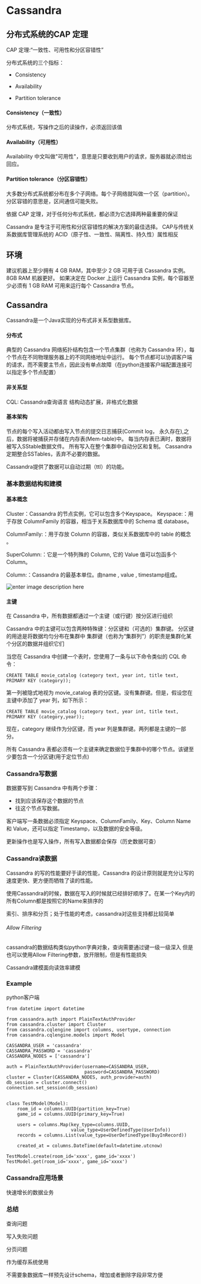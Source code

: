 # Cassandra
## 分布式系统的CAP 定理

CAP 定理:“一致性、可用性和分区容错性”

分布式系统的三个指标：

* Consistency

* Availability

* Partition tolerance

#### Consistency（一致性）
分布式系统，写操作之后的读操作，必须返回该值

#### Availability（可用性）
Availability 中文叫做"可用性"，意思是只要收到用户的请求，服务器就必须给出回应。

#### Partition tolerance（分区容错性）
大多数分布式系统都分布在多个子网络。每个子网络就叫做一个区（partition）。分区容错的意思是，区间通信可能失败。

依据 CAP 定理，对于任何分布式系统，都必须为它选择两种最重要的保证

Cassandra 是专注于可用性和分区容错性的解决方案的最佳选择。
CAP与传统关系数据库管理系统的 ACID（原子性、一致性、隔离性、持久性）属性相反

## 环境

建议机器上至少拥有 4 GB RAM，其中至少 2 GB 可用于该 Cassandra 实例。8GB RAM 机器更好。
如果决定在 Docker 上运行 Cassandra 实例，每个容器至少必须有 1 GB RAM 可用来运行每个 Cassandra 节点。

## Cassandra

Cassandra是一个Java实现的分布式非关系型数据库。

#### 分布式

典型的 Cassandra 网络拓扑结构包含一个节点集群（也称为 Cassandra 环），每个节点在不同物理服务器上的不同网络地址中运行。
每个节点都可以协调客户端的请求，而不需要主节点，因此没有单点故障（在python连接客户端配置连接可以指定多个节点配置）

#### 非关系型
CQL: Cassandra查询语言
结构动态扩展，非格式化数据

#### 基本架构
节点的每个写入活动都由写入节点的提交日志捕获(Commit log， 永久存在),之后，数据将被捕获并存储在内存表(Mem-table)中。 
每当内存表已满时，数据将被写入SStable数据文件。 
所有写入在整个集群中自动分区和复制。 Cassandra定期整合SSTables，丢弃不必要的数据。

Cassandra提供了数据可以自动过期（ttl）的功能。

### 基本数据结构和建模

#### 基本概念

Cluster：Cassandra 的节点实例，它可以包含多个Keyspace。
Keyspace:：用于存放 ColumnFamily 的容器，相当于关系数据库中的 Schema 或 database。

ColumnFamily:：用于存放 Column 的容器，类似关系数据库中的 table 的概念 。

SuperColumn:：它是一个特列殊的 Column, 它的 Value 值可以包函多个Column。

Column:：Cassandra 的最基本单位。由name , value , timestamp组成。

![enter image description here](https://images2015.cnblogs.com/blog/812359/201511/812359-20151119221242546-1765431174.png)

#### 主键
在 Cassandra 中，所有数据都通过一个主键（或行键）按分区进行组织

Cassandra 中的主键可以包含两种特殊键：分区键和（可选的）集群键。
分区键的用途是将数据均匀分布在集群中
集群键（也称为“集群列”）的职责是集群化某个分区的数据并组织它们

当您在 Cassandra 中创建一个表时，您使用了一条与以下命令类似的 CQL 命令：

```
CREATE TABLE movie_catalog (category text, year int, title text, 
PRIMARY KEY (category));
```

第一列被隐式地视为 movie_catalog 表的分区键。没有集群键。但是，假设您在主键中添加了 year 列，如下所示：

```
CREATE TABLE movie_catalog (category text, year int, title text, 
PRIMARY KEY (category,year));
```

现在，category 继续作为分区键，而 year 列是集群键。两列都是主键的一部分。

所有 Cassandra 表都必须有一个主键来确定数据位于集群中的哪个节点。该键至少要包含一个分区键(用于定位节点)


### Cassandra写数据

数据要写到 Cassandra 中有两个步骤：

* 找到应该保存这个数据的节点
* 往这个节点写数据。

客户端写一条数据必须指定 Keyspace、ColumnFamily、Key、Column Name 和 Value，还可以指定 Timestamp，以及数据的安全等级。

更新操作也是写入操作，所有写入数据都会保存（历史数据可查）

### Cassandra读数据

Cassandra 的写的性能要好于读的性能，Cassandra 的设计原则就是充分让写的速度更快、更方便而牺牲了读的性能。

使用Cassandra的时候，数据在写入的时候就已经排好顺序了。在某一个Key内的所有Column都是按照它的Name来排序的

索引、排序和分页；处于性能的考虑，cassandra对这些支持都比较简单

###### Allow Filtering

cassandra的数据结构类似python字典对象，查询需要通过键一级一级深入
但是也可以使用Allow Filtering参数，放开限制，但是有性能损失

Cassandra建模面向读效率建模

### Example
python客户端
```
from datetime import datetime

from cassandra.auth import PlainTextAuthProvider
from cassandra.cluster import Cluster
from cassandra.cqlengine import columns, usertype, connection
from cassandra.cqlengine.models import Model

CASSANDRA_USER = 'cassandra'
CASSANDRA_PASSWORD = 'cassandra'
CASSANDRA_NODES = ['cassandra']

auth = PlainTextAuthProvider(username=CASSANDRA_USER,
                             password=CASSANDRA_PASSWORD)
cluster = Cluster(CASSANDRA_NODES, auth_provider=auth)
db_session = cluster.connect()
connection.set_session(db_session)


class TestModel(Model):
    room_id = columns.UUID(partition_key=True)
    game_id = columns.UUID(primary_key=True)

    users = columns.Map(key_type=columns.UUID,
                        value_type=UserDefinedType(UserInfo))
    records = columns.List(value_type=UserDefinedType(BuyInRecord))

    created_at = columns.DateTime(default=datetime.utcnow)
 
TestModel.create(room_id='xxxx', game_id='xxxx')
TestModel.get(room_id='xxxx', game_id='xxxx')
```

### Cassandra应用场景

快速增长的数据业务

### 总结
查询问题

写入失败问题

分页问题

作为缓存系统使用

不需要象数据库一样预先设计schema，增加或者删除字段非常方便


